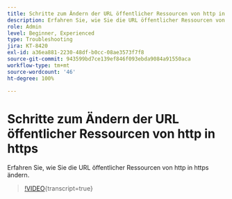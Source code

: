 ```yaml
---
title: Schritte zum Ändern der URL öffentlicher Ressourcen von http in https
description: Erfahren Sie, wie Sie die URL öffentlicher Ressourcen von http in https ändern.
role: Admin
level: Beginner, Experienced
type: Troubleshooting
jira: KT-8420
exl-id: a36ea881-2230-48df-b0cc-08ae3573f7f8
source-git-commit: 943599bd7ce139ef846f093ebda9084a91550aca
workflow-type: tm+mt
source-wordcount: '46'
ht-degree: 100%

---
```


# Schritte zum Ändern der URL öffentlicher Ressourcen von http in https

Erfahren Sie, wie Sie die URL öffentlicher Ressourcen von http in https ändern.

>[!VIDEO](https://video.tv.adobe.com/v/335973?learn=on){transcript=true}
